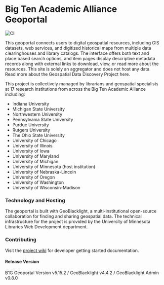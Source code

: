 # Big Ten Academic Alliance Geoportal

![CI](https://github.com/BTAA-Geospatial-Data-Project/geoportal/actions/workflows/ci.yml/badge.svg)

This geoportal connects users to digital geospatial resources, including GIS datasets, web services, and digitized historical maps from multiple data clearinghouses and library catalogs. The interface offers both text and place based search options, and item pages display descriptive metadata records along with external links to download, view, or read more about the resources. This site is solely an aggregator and does not host any data. Read more about the Geospatial Data Discovery Project here.

This project is collectively managed by librarians and geospatial specialists at 17 research institutions from across the Big Ten Academic Alliance including:

* Indiana University
* Michigan State University
* Northwestern University
* Pennsylvania State University
* Purdue University
* Rutgers University
* The Ohio State University
* University of Chicago
* University of Illinois
* University of Iowa
* University of Maryland
* University of Michigan
* University of Minnesota (host institution)
* University of Nebraska-Lincoln
* University of Oregon
* University of Washington
* University of Wisconsin-­Madison

### Technology and Hosting

The geoportal is built with GeoBlacklight, a multi-institutional open-source collaboration for finding and sharing geospatial data. The technical infrastructure for the project is provided by the University of Minnesota Libraries Web Development department.

### Contributing
Visit the [project wiki](https://github.com/BTAA-Geospatial-Data-Project/geoportal/wiki) for developer getting started documentation.

#### Release Version

B1G Geoportal Version v5.15.2 / GeoBlacklight v4.4.2 / GeoBlacklight Admin v0.8.0
